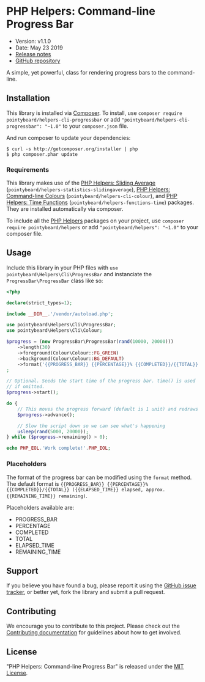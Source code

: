 # PHP Helpers: Command-line Progress Bar

-   Version: v1.1.0
-   Date: May 23 2019
-   [Release notes](https://github.com/pointybeard/helpers-cli-progressbar/blob/master/CHANGELOG.md)
-   [GitHub repository](https://github.com/pointybeard/helpers-cli-progressbar)

A simple, yet powerful, class for rendering progress bars to the command-line.

## Installation

This library is installed via [Composer](http://getcomposer.org/). To install, use `composer require pointybeard/helpers-cli-progressbar` or add `"pointybeard/helpers-cli-progressbar": "~1.0"` to your `composer.json` file.

And run composer to update your dependencies:

    $ curl -s http://getcomposer.org/installer | php
    $ php composer.phar update

### Requirements

This library makes use of the [PHP Helpers: Sliding Average](https://github.com/pointybeard/helpers-statistics-slidingaverage) (`pointybeard/helpers-statistics-slidingaverage`), [PHP Helpers: Command-line Colours](https://github.com/pointybeard/helpers-cli-colour) (`pointybeard/helpers-cli-colour`), and [PHP Helpers: Time Functions](https://github.com/pointybeard/helpers-functions-time) (`pointybeard/helpers-functions-time`) packages. They are installed automatically via composer.

To include all the [PHP Helpers](https://github.com/pointybeard/helpers) packages on your project, use `composer require pointybeard/helpers` or add `"pointybeard/helpers": "~1.0"` to your composer file.

## Usage

Include this library in your PHP files with `use pointybeard\Helpers\Cli\ProgressBar` and instanciate the `ProgressBar\ProgressBar` class like so:

```php
<?php

declare(strict_types=1);

include __DIR__.'/vendor/autoload.php';

use pointybeard\Helpers\Cli\ProgressBar;
use pointybeard\Helpers\Cli\Colour;

$progress = (new ProgressBar\ProgressBar(rand(10000, 20000)))
    ->length(30)
    ->foreground(Colour\Colour::FG_GREEN)
    ->background(Colour\Colour::BG_DEFAULT)
    ->format('{{PROGRESS_BAR}} {{PERCENTAGE}}% {{COMPLETED}}/{{TOTAL}} ({{REMAINING_TIME}} remaining)')
;

// Optional. Seeds the start time of the progress bar. time() is used
// if omitted.
$progress->start();

do {
    // This moves the progress forward (default is 1 unit) and redraws it
    $progress->advance();

    // Slow the script down so we can see what's happening
    usleep(rand(5000, 20000));
} while ($progress->remaining() > 0);

echo PHP_EOL.'Work complete!'.PHP_EOL;

```

### Placeholders

The format of the progress bar can be modified using the `format` method. The default format is `{{PROGRESS_BAR}} {{PERCENTAGE}}% {{COMPLETED}}/{{TOTAL}} ({{ELAPSED_TIME}} elapsed, approx. {{REMAINING_TIME}} remaining)`.

Placeholders available are:

-   PROGRESS_BAR
-   PERCENTAGE
-   COMPLETED
-   TOTAL
-   ELAPSED_TIME
-   REMAINING_TIME

## Support

If you believe you have found a bug, please report it using the [GitHub issue tracker](https://github.com/pointybeard/helpers-cli-progressbar/issues),
or better yet, fork the library and submit a pull request.

## Contributing

We encourage you to contribute to this project. Please check out the [Contributing documentation](https://github.com/pointybeard/helpers-cli-progressbar/blob/master/CONTRIBUTING.md) for guidelines about how to get involved.

## License

"PHP Helpers: Command-line Progress Bar" is released under the [MIT License](http://www.opensource.org/licenses/MIT).
